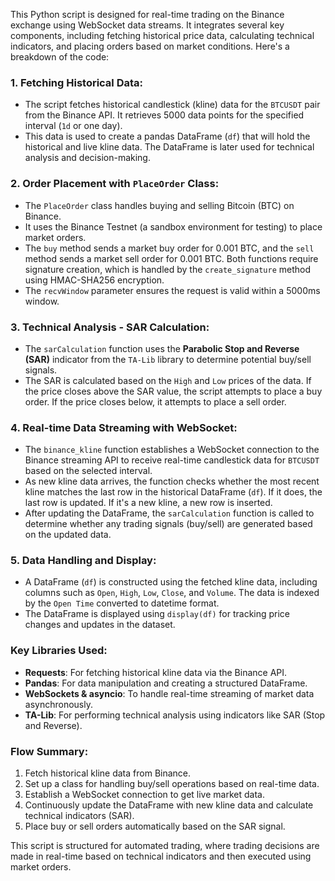 This Python script is designed for real-time trading on the Binance exchange using WebSocket data streams. It integrates several key components, including fetching historical price data, calculating technical indicators, and placing orders based on market conditions. Here's a breakdown of the code:

### 1. **Fetching Historical Data**:
   - The script fetches historical candlestick (kline) data for the `BTCUSDT` pair from the Binance API. It retrieves 5000 data points for the specified interval (`1d` or one day).
   - This data is used to create a pandas DataFrame (`df`) that will hold the historical and live kline data. The DataFrame is later used for technical analysis and decision-making.

### 2. **Order Placement with `PlaceOrder` Class**:
   - The `PlaceOrder` class handles buying and selling Bitcoin (BTC) on Binance.
   - It uses the Binance Testnet (a sandbox environment for testing) to place market orders.
   - The `buy` method sends a market buy order for 0.001 BTC, and the `sell` method sends a market sell order for 0.001 BTC. Both functions require signature creation, which is handled by the `create_signature` method using HMAC-SHA256 encryption.
   - The `recvWindow` parameter ensures the request is valid within a 5000ms window.

### 3. **Technical Analysis - SAR Calculation**:
   - The `sarCalculation` function uses the **Parabolic Stop and Reverse (SAR)** indicator from the `TA-Lib` library to determine potential buy/sell signals.
   - The SAR is calculated based on the `High` and `Low` prices of the data. If the price closes above the SAR value, the script attempts to place a buy order. If the price closes below, it attempts to place a sell order.

### 4. **Real-time Data Streaming with WebSocket**:
   - The `binance_kline` function establishes a WebSocket connection to the Binance streaming API to receive real-time candlestick data for `BTCUSDT` based on the selected interval.
   - As new kline data arrives, the function checks whether the most recent kline matches the last row in the historical DataFrame (`df`). If it does, the last row is updated. If it's a new kline, a new row is inserted.
   - After updating the DataFrame, the `sarCalculation` function is called to determine whether any trading signals (buy/sell) are generated based on the updated data.

### 5. **Data Handling and Display**:
   - A DataFrame (`df`) is constructed using the fetched kline data, including columns such as `Open`, `High`, `Low`, `Close`, and `Volume`. The data is indexed by the `Open Time` converted to datetime format.
   - The DataFrame is displayed using `display(df)` for tracking price changes and updates in the dataset.

### Key Libraries Used:
- **Requests**: For fetching historical kline data via the Binance API.
- **Pandas**: For data manipulation and creating a structured DataFrame.
- **WebSockets & asyncio**: To handle real-time streaming of market data asynchronously.
- **TA-Lib**: For performing technical analysis using indicators like SAR (Stop and Reverse).
  
### Flow Summary:
1. Fetch historical kline data from Binance.
2. Set up a class for handling buy/sell operations based on real-time data.
3. Establish a WebSocket connection to get live market data.
4. Continuously update the DataFrame with new kline data and calculate technical indicators (SAR).
5. Place buy or sell orders automatically based on the SAR signal.

This script is structured for automated trading, where trading decisions are made in real-time based on technical indicators and then executed using market orders.
